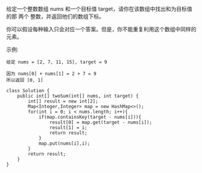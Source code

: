 给定一个整数数组 nums 和一个目标值 target，请你在该数组中找出和为目标值的那 两个 整数，并返回他们的数组下标。

你可以假设每种输入只会对应一个答案。但是，你不能重复利用这个数组中同样的元素。

示例:

	给定 nums = [2, 7, 11, 15], target = 9

	因为 nums[0] + nums[1] = 2 + 7 = 9
	所以返回 [0, 1]
```
class Solution {
    public int[] twoSum(int[] nums, int target) {
        int[] result = new int[2];
        Map<Integer,Integer> map = new HashMap<>();
        for(int i = 0; i < nums.length; i++){
            if(map.containsKey(target - nums[i])){
                result[0] = map.get(target - nums[i]);
                result[1] = i;
                return result;
            }
            map.put(nums[i],i);
        }
        return result;
    }
}
```